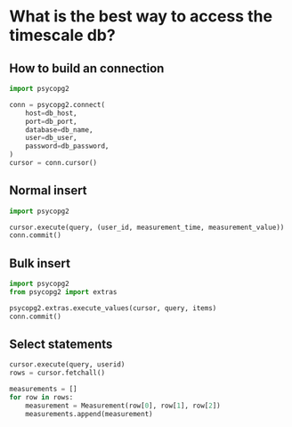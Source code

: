 # What is the best way to access the timescale db?

## How to build an connection

```python
import psycopg2

conn = psycopg2.connect(
    host=db_host,
    port=db_port,
    database=db_name,
    user=db_user,
    password=db_password,
)
cursor = conn.cursor()
```

## Normal insert

```python
import psycopg2

cursor.execute(query, (user_id, measurement_time, measurement_value))
conn.commit()
```

## Bulk insert

```python
import psycopg2
from psycopg2 import extras

psycopg2.extras.execute_values(cursor, query, items)
conn.commit()
```

## Select statements

```python
cursor.execute(query, userid)
rows = cursor.fetchall()

measurements = []
for row in rows:
    measurement = Measurement(row[0], row[1], row[2])
    measurements.append(measurement)
```

